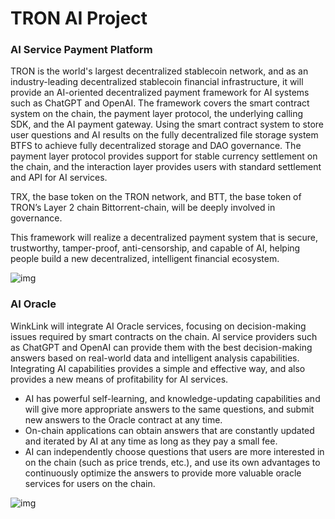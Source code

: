 # TRON AI Project

### AI Service Payment Platform

TRON is the world's largest decentralized stablecoin network, and as an industry-leading decentralized stablecoin financial infrastructure, it will provide an AI-oriented decentralized payment framework for AI systems such as ChatGPT and OpenAI. The framework covers the smart contract system on the chain, the payment layer protocol, the underlying calling SDK, and the AI payment gateway. Using the smart contract system to store user questions and AI results on the fully decentralized file storage system BTFS to achieve fully decentralized storage and DAO governance. The payment layer protocol provides support for stable currency settlement on the chain, and the interaction layer provides users with standard settlement and API for AI services.

TRX, the base token on the TRON network, and BTT, the base token of TRON’s Layer 2 chain Bittorrent-chain, will be deeply involved in governance.

This framework will realize a decentralized payment system that is secure, trustworthy, tamper-proof, anti-censorship, and capable of AI, helping people build a new decentralized, intelligent financial ecosystem.

![img](https://github.com/tronprotocol/ai-protocol/blob/main/images/AIServicePaymentPlatform.jpeg)

### AI Oracle

WinkLink will integrate AI Oracle services, focusing on decision-making issues required by smart contracts on the chain. AI service providers such as ChatGPT and OpenAI can provide them with the best decision-making answers based on real-world data and intelligent analysis capabilities. Integrating AI capabilities provides a simple and effective way, and also provides a new means of profitability for AI services.

* AI has powerful self-learning, and knowledge-updating capabilities and will give more appropriate answers to the same questions, and submit new answers to the Oracle contract at any time.
* On-chain applications can obtain answers that are constantly updated and iterated by AI at any time as long as they pay a small fee.
* AI can independently choose questions that users are more interested in on the chain (such as price trends, etc.), and use its own advantages to continuously optimize the answers to provide more valuable oracle services for users on the chain.

![img](https://github.com/tronprotocol/ai-protocol/blob/main/images/AIOracle.jpeg)